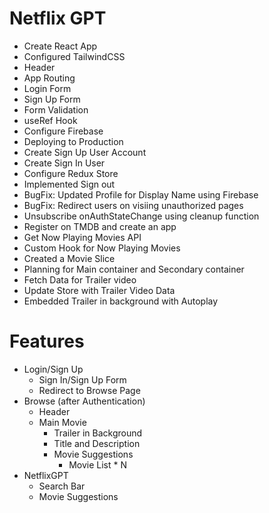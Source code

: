 # Netflix GPT

- Create React App
- Configured TailwindCSS
- Header
- App Routing
- Login Form
- Sign Up Form
- Form Validation
- useRef Hook
- Configure Firebase
- Deploying to Production
- Create Sign Up User Account
- Create Sign In User
- Configure Redux Store
- Implemented Sign out
- BugFix: Updated Profile for Display Name using Firebase
- BugFix: Redirect users on visiing unauthorized pages
- Unsubscribe onAuthStateChange using cleanup function
- Register on TMDB and create an app
- Get Now Playing Movies API
- Custom Hook for Now Playing Movies
- Created a Movie Slice
- Planning for Main container and Secondary container
- Fetch Data for Trailer video
- Update Store with Trailer Video Data
- Embedded Trailer in background with Autoplay

# Features

- Login/Sign Up
  - Sign In/Sign Up Form
  - Redirect to Browse Page
- Browse (after Authentication)
  - Header
  - Main Movie
    - Trailer in Background
    - Title and Description
    - Movie Suggestions
      - Movie List \* N
- NetflixGPT
  - Search Bar
  - Movie Suggestions
